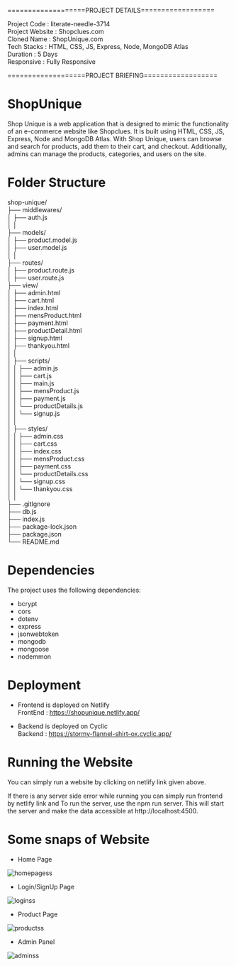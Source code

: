 ===================PROJECT DETAILS==================

Project Code : literate-needle-3714<br>
Project Website : Shopclues.com<br>
Cloned Name : ShopUnique.com<br>
Tech Stacks : HTML, CSS, JS, Express, Node, MongoDB Atlas<br>
Duration : 5 Days<br>
Responsive : Fully Responsive<br>

===================PROJECT BRIEFING==================

# ShopUnique
Shop Unique is a web application that is designed to mimic the functionality of an e-commerce website like Shopclues. It is built using HTML, CSS, JS, Express, Node and MongoDB Atlas. With Shop Unique, users can browse and search for products, add them to their cart, and checkout. Additionally, admins can manage the products, categories, and users on the site.

# Folder Structure

shop-unique/<br>
├── middlewares/<br>
│   ├── auth.js<br>
│   │<br>
├── models/<br>
│   ├── product.model.js<br>
│   ├── user.model.js<br>
│   │<br>
├── routes/<br>
│   ├── product.route.js<br>
│   ├── user.route.js<br>
├── view/<br>
│   ├── admin.html<br>
│   ├── cart.html<br>
│   ├── index.html<br>
│   ├── mensProduct.html<br>
│   ├── payment.html<br>
│   ├── productDetail.html<br>
│   ├── signup.html<br>
│   ├── thankyou.html<br>
│   │<br>
│   ├── scripts/<br>
│   │   ├── admin.js<br>
│   │   ├── cart.js<br>
│   │   ├── main.js<br>
│   │   ├── mensProduct.js<br>
│   │   ├── payment.js<br>
│   │   └── productDetails.js<br>
│   │   └── signup.js<br>
│   │<br>
│   ├── styles/<br>
│   │   ├── admin.css<br>
│   │   ├── cart.css<br>
│   │   ├── index.css<br>
│   │   ├── mensProduct.css<br>
│   │   ├── payment.css<br>
│   │   └── productDetails.css<br>
│   │   └── signup.css<br>
│   │   └── thankyou.css<br>
│   │<br>
├── .gitIgnore<br>
├── db.js<br>
├── index.js<br>
├── package-lock.json<br>
├── package.json<br>
└── README.md

# Dependencies

The project uses the following dependencies:
* bcrypt
* cors
* dotenv
* express
* jsonwebtoken
* mongodb
* mongoose
* nodemmon

# Deployment
* Frontend is deployed on Netlify<br>
 FrontEnd : https://shopunique.netlify.app/ <br>

 * Backend is deployed on Cyclic<br>
 Backend : https://stormy-flannel-shirt-ox.cyclic.app/ <br>

# Running the Website
You can simply run a website by clicking on netlify link given above.<br>

If there is any server side error while running you can simply run frontend by netlify link and To run the server, use the npm run server. This will start the server and make the data accessible at http://localhost:4500.<br>

# Some snaps of Website

* Home Page<br>

![homepagess](https://github.com/Dharamveer9457/literate-needle-3714/assets/115460337/e691adb4-ee33-4a0e-9445-ce2cbfde18d8)

* Login/SignUp Page<br>

![loginss](https://github.com/Dharamveer9457/literate-needle-3714/assets/115460337/54a50976-b6d1-4f4b-b3d6-d9745efd350e)

* Product Page<br>

![productss](https://github.com/Dharamveer9457/literate-needle-3714/assets/115460337/451eae02-3d83-4e8c-a6e3-3a47754f4d24)

* Admin Panel<br>

![adminss](https://github.com/Dharamveer9457/literate-needle-3714/assets/115460337/2e8c6e07-b9aa-4a44-b1a4-d62bf7822f3c)



